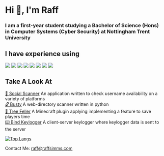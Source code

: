 <h1 align="left">Hi 👋, I'm <b>Raff</b></h1>
<h3 align="left">I am a first-year student studying a Bachelor of Science (Hons) in Computer Systems (Cyber Security) at Nottingham Trent University</h3>

<h2 align="left">I have experience using</h2>
<p align="left">
  <img src="https://img.shields.io/badge/python%20-%2314354C.svg?&style=for-the-badge&logo=python&logoColor=white"/>
  <img src="https://img.shields.io/badge/node.js%20-%2343853D.svg?&style=for-the-badge&logo=node.js&logoColor=white"/>
  <img src="https://img.shields.io/badge/javascript%20-%23323330.svg?&style=for-the-badge&logo=javascript&logoColor=%23F7DF1E"/>
  <img src="https://img.shields.io/badge/c++%20-%2300599C.svg?&style=for-the-badge&logo=c%2B%2B&logoColor=white"/>
  <img src="https://img.shields.io/badge/java-%23d17000.svg?&style=for-the-badge&logo=lua&logoColor=white"/>
  <img src="https://img.shields.io/badge/lua-%232C2D72.svg?&style=for-the-badge&logo=lua&logoColor=white"/>
  <img src="https://img.shields.io/badge/mysql-%2300f.svg?&style=for-the-badge&logo=mysql&logoColor=white"/>
  <img src="https://img.shields.io/badge/docker%20-%230db7ed.svg?&style=for-the-badge&logo=docker&logoColor=white"/>
</p>

<h2 align="left">Take A Look At</h2>
  
[📡 Social Scanner](https://checker.raffsimms.com) An application written to check username availability on a variety of platforms  
[🔓 Busty](https://github.com/fwiko/busty) A web-directory scanner written in python  
[🌳 Tree Feller](https://github.com/fwiko/tree-feller) A Minecraft plugin applying implementing a feature to save players time  
[⌨️ Bind Keylogger](https://github.com/fwiko/bind-keylogger) A client-server keylogger where keylogger data is sent to the server 
 

[![Top Langs](https://github-readme-stats.vercel.app/api/top-langs/?username=fwiko&layout=compact&theme=nord&hide_border=true)](https://github.com/anuraghazra/github-readme-stats)


<p align="left">
  Contact Me: <a href="mailto:raff@raffsimms.com">raff@raffsimms.com</a>
</p>
